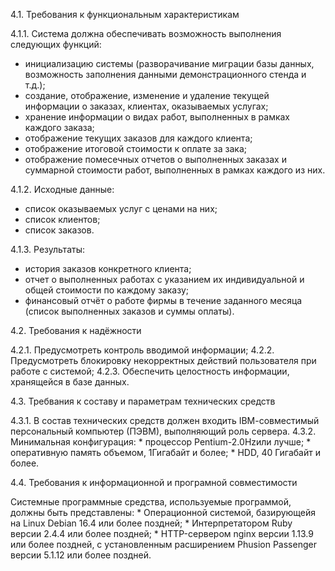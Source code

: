 

4.1. Требования к функциональным характеристикам

4.1.1. Система должна обеспечивать возможность выполнения следующих функций: 
* инициализацию системы (разворачивание миграции базы данных, возможность заполнения данными демонстрационного стенда и т.д.);
* создание, отображение, изменение и удаление текущей информации о заказах, клиентах, оказываемых услугах;
* хранение информации о видах работ, выполненных в рамках каждого заказа;
* отображение текущих заказов для каждого клиента;
* отображение итоговой стоимости к оплате за зака;
* отображение помесечных отчетов о выполненных заказах и суммарной стоимости работ, выполненных в рамках каждого из них.

4.1.2. Исходные данные:
* список оказываемых услуг с ценами на них;
* список клиентов;
* список заказов.

4.1.3. Результаты:
* история заказов конкретного клиента;
* отчет о выполненных работах с указанием их индивидуальной и общей стоимости по каждому заказу;
* финансовый отчёт о работе фирмы в течение заданного месяца (список выполненных заказов и суммы оплаты).

4.2. Требования к надёжности

4.2.1. Предусмотреть контроль вводимой информации;
4.2.2. Предусмотреть блокировку некорректных действий пользователя при работе с системой;
4.2.3. Обеспечить целостность информации, хранящейся в базе данных.

4.3. Требвания к составу и параметрам технических средств

4.3.1. В состав технических средств должен входить IВМ-совместимый персональный компьютер (ПЭВМ), выполняющий роль сервера.
4.3.2. Минимальная конфигурация:
	* процессор Pentium-2.0Hzили лучше;
	* оперативную память объемом, 1Гигабайт и более;
	* HDD, 40 Гигабайт и более.

4.4. Требования к информационной и програмной совместимости

Системные программные средства, используемые программой, должны быть представлены:
	* Операционной системой, базирующейя на Linux Debian 16.4 или более поздней;
	* Интерпретатором Ruby версии 2.4.4 или более поздней;
	* HTTP-сервером nginx версии 1.13.9 или более поздней, c установленным расширением Phusion Passenger версии 5.1.12 или более поздней.
